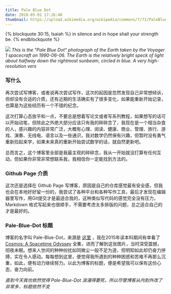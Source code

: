 ```yaml
---
title: Pale Blue Dot
date: 2018-05-01 17:16:40
thumbnail: https://upload.wikimedia.org/wikipedia/commons/7/71/PaleBlueDot.jpg
---
```


{% blockquote 30:15, Isaiah %}
in silence and in hope shall your strength be.
{% endblockquote %}

![](https://upload.wikimedia.org/wikipedia/commons/7/71/PaleBlueDot.jpg)
_This is the "Pale Blue Dot" photograph of the Earth taken by the Voyager 1 spacecraft on 1990-06-06. The Earth is the relatively bright speck of light about halfway down the rightmost sunbeam, circled in blue. A very high-resolution vers_

### 写什么

再次尝试写博客，或者说再次尝试写作，这次的起因是忽然发现自己非常想倾诉，但却没有合适的介质，还有近期的生活确实有了很多变化，如果能重新开始记录，也算是为这些经历有一个不错的纪念。

这次打算心态放平和一点，不要总是想着写论文或者写系列教程，如果想写的话可以开始动笔，但除此之外绝大部分应该只有我的碎碎念了，我现在是一个相当杂食的人，感兴趣的内容非常广泛，大概有心理、阅读、健康、商业、管理、旅行、游戏、演奏、无线电、语言以及一些通识，我对数学仍然保有兴趣，但暂时没有勇气重新捡起来学，如果未来真的重新开始尝试数学的话，就自然更新吧。

总而言之，这个博客里全部是我最主观的碎碎念，我从一开始就没打算有任何互动，但如果你非常非常想联系我，我相信你一定能找到方法的。

### Github Page 介质

这次还是选择在 Github Page 写博客，原因是自己的仓库感觉最有安全感，但我也会在本地好好留一份的，我尝试了各种平台和各种写作工具，最后才发现在编辑器里写作，用Git提交才是最适合我的，这种类似写代码的感觉完全没有压力，Markdown 格式写起来也很顺手，不需要考虑太多排版的问题，总之适合自己的才是最好的。

### Pale-Blue-Dot 标题

博客的名字叫 Pale-Blue-Dot，来源是 [这里](https://en.wikipedia.org/wiki/Pale_Blue_Dot) ，我在2015年读本科期间有幸看了 [Cosmos: A Spacetime Odyssey](http://channel.nationalgeographic.com/channel/cosmos-a-spacetime-odyssey/) 全集，进而了解到这张图片，当时深受震撼，彻夜未眠。想来人世间的种种纷扰如同微尘一般不足为道，但明知如此却仍奋力拼搏，实在令人感动。每每想到这里，便觉得我所遇到的种种困惑和苦难不再那么沉重，如此，便有动力继续努力。以此为博客的标题，便是希望我可以保有这份心态，奋力向前。

_直到今天我也依然觉得 Pale-Blue-Dot 浪漫得要死，所以尽管博客从内到外改了非常多，标题依然不变_
